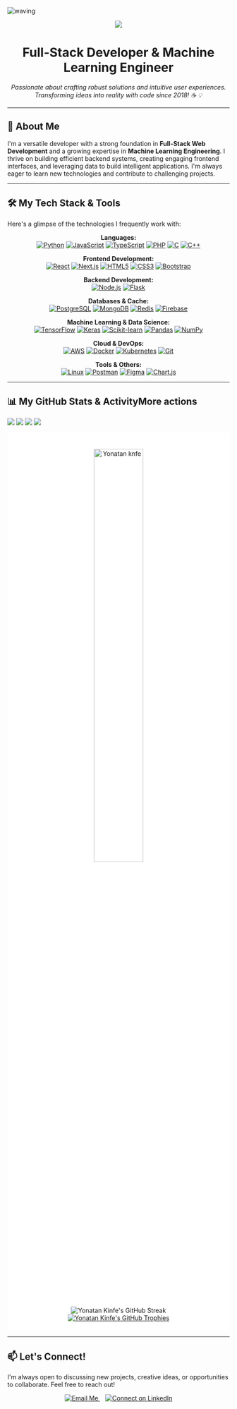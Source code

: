 ![waving](https://capsule-render.vercel.app/api?type=waving&height=200&text=Welcome!&fontAlign=80&fontAlignY=40&color=gradient)
<p align= "center">
  <img src="https://readme-typing-svg.demolab.com?font=Fira+Code&center=true&multiline=true&width=500&height=80&lines=%22The+beauty+of+software+lies+not+in;+its+complexity%2C+but+in+its+simplicity.%22+;+-Me" />
</p>
<div align="center">

  <!-- Optional: A larger, more welcoming emoji or banner -->
  <!-- <img src="YOUR_BANNER_URL_HERE" alt="Welcome Banner" width="800"/> -->

  <!-- Typing SVG - Kept as it's a nice dynamic element -->
 <!-- <a href="https://git.io/typing-svg"> -->
   <!--  <img src="https://readme-typing-svg.herokuapp.com?font=Fira+Code&pause=1000&color=F2F71A¢er=true&width=435&lines=Hi+there%2C+I'm+Yonatan+Kinfe+%F0%9F%9A%80" alt="Typing SVG - Hi there, I'm Yonatan Kinfe"> -->
 <!-- </a> -->

  <h1>Full-Stack Developer & Machine Learning Engineer</h1>

  <i>Passionate about crafting robust solutions and intuitive user experiences.<br>Transforming ideas into reality with code since 2018! ☕️ 💡</i>

</div>

---

## 👋 About Me

I'm a versatile developer with a strong foundation in **Full-Stack Web Development** and a growing expertise in **Machine Learning Engineering**. I thrive on building efficient backend systems, creating engaging frontend interfaces, and leveraging data to build intelligent applications. I'm always eager to learn new technologies and contribute to challenging projects.

---

## 🛠️ My Tech Stack & Tools

Here's a glimpse of the technologies I frequently work with:

<div align="center">

  <!-- Languages -->
  <p>
    <strong>Languages:</strong><br/>
    <a href="https://www.python.org/" target="_blank" rel="noreferrer"><img src="https://img.shields.io/badge/Python-3776AB?style=flat-square&logo=python&logoColor=white" alt="Python"/></a>
    <a href="https://developer.mozilla.org/en-US/docs/Web/JavaScript" target="_blank" rel="noreferrer"><img src="https://img.shields.io/badge/JavaScript-F7DF1E?style=flat-square&logo=javascript&logoColor=black" alt="JavaScript"/></a>
    <a href="https://www.typescriptlang.org/" target="_blank" rel="noreferrer"><img src="https://img.shields.io/badge/TypeScript-3178C6?style=flat-square&logo=typescript&logoColor=white" alt="TypeScript"/></a>
    <a href="https://www.php.net" target="_blank" rel="noreferrer"><img src="https://img.shields.io/badge/PHP-777BB4?style=flat-square&logo=php&logoColor=white" alt="PHP"/></a>
    <a href="https://www.cprogramming.com/" target="_blank" rel="noreferrer"><img src="https://img.shields.io/badge/C-A8B9CC?style=flat-square&logo=c&logoColor=white" alt="C"/></a>
    <a href="https://www.w3schools.com/cpp/" target="_blank" rel="noreferrer"><img src="https://img.shields.io/badge/C%2B%2B-00599C?style=flat-square&logo=cplusplus&logoColor=white" alt="C++"/></a>
    <!-- Add Java if applicable: <a href="https://www.java.com/" target="_blank" rel="noreferrer"><img src="https://img.shields.io/badge/Java-007396?style=flat-square&logo=openjdk&logoColor=white" alt="Java"/></a> -->
  </p>

  <!-- Frontend Development -->
  <p>
    <strong>Frontend Development:</strong><br/>
    <a href="https://reactjs.org/" target="_blank" rel="noreferrer"><img src="https://img.shields.io/badge/React-61DAFB?style=flat-square&logo=react&logoColor=black" alt="React"/></a>
    <a href="https://nextjs.org/" target="_blank" rel="noreferrer"><img src="https://img.shields.io/badge/Next.js-000000?style=flat-square&logo=nextdotjs&logoColor=white" alt="Next.js"/></a>
    <a href="https://www.w3.org/html/" target="_blank" rel="noreferrer"><img src="https://img.shields.io/badge/HTML5-E34F26?style=flat-square&logo=html5&logoColor=white" alt="HTML5"/></a>
    <a href="https://www.w3schools.com/css/" target="_blank" rel="noreferrer"><img src="https://img.shields.io/badge/CSS3-1572B6?style=flat-square&logo=css3&logoColor=white" alt="CSS3"/></a>
    <a href="https://getbootstrap.com" target="_blank" rel="noreferrer"><img src="https://img.shields.io/badge/Bootstrap-7952B3?style=flat-square&logo=bootstrap&logoColor=white" alt="Bootstrap"/></a>
    <!-- Add others like Vue, Angular, Svelte, Tailwind if used -->
  </p>

  <!-- Backend Development -->
  <p>
    <strong>Backend Development:</strong><br/>
    <a href="https://nodejs.org" target="_blank" rel="noreferrer"><img src="https://img.shields.io/badge/Node.js-339933?style=flat-square&logo=nodedotjs&logoColor=white" alt="Node.js"/></a>
    <!-- Add Express: <a href="https://expressjs.com" target="_blank" rel="noreferrer"><img src="https://img.shields.io/badge/Express.js-000000?style=flat-square&logo=express&logoColor=white" alt="Express.js"/></a> -->
    <!-- Add Flask/Django if used for Python backend -->
    <a href="https://flask.palletsprojects.com/" target="_blank" rel="noreferrer"><img src="https://img.shields.io/badge/Flask-000000?style=flat-square&logo=flask&logoColor=white" alt="Flask"/></a>
    <!-- Add Spring if used for Java backend -->
  </p>

  <!-- Databases & Cache -->
  <p>
    <strong>Databases & Cache:</strong><br/>
    <a href="https://www.postgresql.org" target="_blank" rel="noreferrer"><img src="https://img.shields.io/badge/PostgreSQL-4169E1?style=flat-square&logo=postgresql&logoColor=white" alt="PostgreSQL"/></a>
    <a href="https://www.mongodb.com/" target="_blank" rel="noreferrer"><img src="https://img.shields.io/badge/MongoDB-47A248?style=flat-square&logo=mongodb&logoColor=white" alt="MongoDB"/></a>
    <a href="https://redis.io" target="_blank" rel="noreferrer"><img src="https://img.shields.io/badge/Redis-DC382D?style=flat-square&logo=redis&logoColor=white" alt="Redis"/></a>
    <a href="https://firebase.google.com/" target="_blank" rel="noreferrer"><img src="https://img.shields.io/badge/Firebase-FFCA28?style=flat-square&logo=firebase&logoColor=black" alt="Firebase"/></a>
    <!-- Add MySQL, MariaDB, etc. if used -->
  </p>

  <!-- Machine Learning & Data Science -->
  <p>
    <strong>Machine Learning & Data Science:</strong><br/>
    <a href="https://www.tensorflow.org/" target="_blank" rel="noreferrer"><img src="https://img.shields.io/badge/TensorFlow-FF6F00?style=flat-square&logo=tensorflow&logoColor=white" alt="TensorFlow"/></a>
    <a href="https://keras.io/" target="_blank" rel="noreferrer"><img src="https://img.shields.io/badge/Keras-D00000?style=flat-square&logo=keras&logoColor=white" alt="Keras"/></a>
    <a href="https://scikit-learn.org/" target="_blank" rel="noreferrer"><img src="https://img.shields.io/badge/scikit_learn-F7931E?style=flat-square&logo=scikitlearn&logoColor=white" alt="Scikit-learn"/></a>
    <a href="https://pandas.pydata.org/" target="_blank" rel="noreferrer"><img src="https://img.shields.io/badge/Pandas-150458?style=flat-square&logo=pandas&logoColor=white" alt="Pandas"/></a>
    <a href="https://numpy.org/" target="_blank" rel="noreferrer"><img src="https://img.shields.io/badge/NumPy-013243?style=flat-square&logo=numpy&logoColor=white" alt="NumPy"/></a>
    <!-- Add PyTorch, NLTK, SpaCy, etc. if used -->
  </p>

  <!-- Cloud & DevOps -->
  <p>
    <strong>Cloud & DevOps:</strong><br/>
    <a href="https://aws.amazon.com/" target="_blank" rel="noreferrer"><img src="https://img.shields.io/badge/AWS-232F3E?style=flat-square&logo=amazon-aws&logoColor=white" alt="AWS"/></a>
    <a href="https://www.docker.com/" target="_blank" rel="noreferrer"><img src="https://img.shields.io/badge/Docker-2496ED?style=flat-square&logo=docker&logoColor=white" alt="Docker"/></a>
    <a href="https://kubernetes.io/" target="_blank" rel="noreferrer"><img src="https://img.shields.io/badge/Kubernetes-326CE5?style=flat-square&logo=kubernetes&logoColor=white" alt="Kubernetes"/></a>
    <a href="https://git-scm.com/" target="_blank" rel="noreferrer"><img src="https://img.shields.io/badge/Git-F05032?style=flat-square&logo=git&logoColor=white" alt="Git"/></a>
    <!-- Add GCP, Azure, Jenkins, Terraform etc. if used -->
  </p>

  <!-- Tools & Others -->
  <p>
    <strong>Tools & Others:</strong><br/>
    <a href="https://www.linux.org/" target="_blank" rel="noreferrer"><img src="https://img.shields.io/badge/Linux-FCC624?style=flat-square&logo=linux&logoColor=black" alt="Linux"/></a>
    <a href="https://postman.com" target="_blank" rel="noreferrer"><img src="https://img.shields.io/badge/Postman-FF6C37?style=flat-square&logo=postman&logoColor=white" alt="Postman"/></a>
    <a href="https://www.figma.com/" target="_blank" rel="noreferrer"><img src="https://img.shields.io/badge/Figma-F24E1E?style=flat-square&logo=figma&logoColor=white" alt="Figma"/></a>
    <a href="https://www.chartjs.org" target="_blank" rel="noreferrer"><img src="https://img.shields.io/badge/Chart.js-FF6384?style=flat-square&logo=chartdotjs&logoColor=white" alt="Chart.js"/></a>
  </p>

</div>

---

## 📊 My GitHub Stats & ActivityMore actions

 
[![](https://github-profile-summary-cards.vercel.app/api/cards/repos-per-language?username=Yonatankinfe&theme=vue)](https://github.com/vn7n24fzkq/github-profile-summary-cards)
[![](https://github-profile-summary-cards.vercel.app/api/cards/most-commit-language?username=Yonatankinfe&theme=vue)](https://github.com/vn7n24fzkq/github-profile-summary-cards)
[![](https://github-profile-summary-cards.vercel.app/api/cards/stats?username=Yonatankinfe&theme=vue)](https://github.com/vn7n24fzkq/github-profile-summary-cards)
[![](https://github-profile-summary-cards.vercel.app/api/cards/productive-time?username=Yonatankinfe&theme=vue)](https://github.com/vn7n24fzkq/github-profile-summary-cards)


<div align="center" style="background-color: white; padding: 20px;">
  <br/>
   <img  align="center" style="width: 49%;" src="https://github-readme-stats.vercel.app/api?username=Yonatankinfe&show_icons=true&locale=en"  alt="Yonatan knfe" />
    <!-- <img  align="center" style="width: 37%;" src="https://github-readme-stats.vercel.app/api/top-langs?username=Yonatankinfe&show_icons=true&locale=en&layout=compact"  alt="Yonatankinfe" /> -->
    <br/>
    <br/><br/>
    <img src="https://github-readme-streak-stats.herokuapp.com/?user=Yonatankinfe&theme=vue" alt="Yonatan Kinfe's GitHub Streak" /> 
    <br/>
    <a href="https://github.com/ryo-ma/github-profile-trophy">
    <img src="https://github-profile-trophy.vercel.app/?username=Yonatankinfe&theme=flat&column=7" alt="Yonatan Kinfe's GitHub Trophies" />
  </a>
</div>


---

## 📫 Let's Connect!

I'm always open to discussing new projects, creative ideas, or opportunities to collaborate. Feel free to reach out!

<div align="center">
  <a href="mailto:yonatankinfe0@gmail.com">
    <img src="https://img.shields.io/badge/Gmail-D14836?style=for-the-badge&logo=gmail&logoColor=white" alt="Email Me"/>
  </a>
     <!-- Add space between badges -->
  <a href="https://www.linkedin.com/in/yonatan-kinfe-7392a1274">
    <img src="https://img.shields.io/badge/LinkedIn-0077B5?style=for-the-badge&logo=linkedin&logoColor=white" alt="Connect on LinkedIn"/>
  </a>
  <!-- Add other links like Portfolio Website, Twitter, etc. if you have them -->
  <!--
    
  <a href="YOUR_PORTFOLIO_URL">
    <img src="https://img.shields.io/badge/Portfolio-Website-4CAF50?style=for-the-badge&logo=firefoxbrowser&logoColor=white" alt="My Portfolio"/>
  </a>
  -->
</div>

